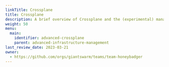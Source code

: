 ```yaml
---
linkTitle: Crossplane
title: Crossplane
description: A brief overview of Crossplane and the (experimental) managed solution offered by Giant Swarm.
weight: 50
menu:
  main:
    identifier: advanced-crossplane
    parent: advanced-infrastructure-management
last_review_date: 2023-03-21
owner:
  - https://github.com/orgs/giantswarm/teams/team-honeybadger
---
```

